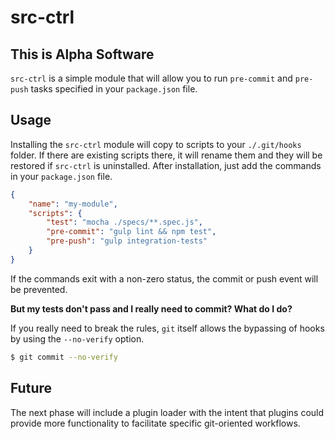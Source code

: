 # src-ctrl

## This is Alpha Software

`src-ctrl` is a simple module that will allow you to run `pre-commit` and `pre-push` tasks specified in your `package.json` file.

## Usage

Installing the `src-ctrl` module will copy to scripts to your `./.git/hooks` folder. If there are existing scripts there, it will rename them and they will be restored if `src-ctrl` is uninstalled. After installation, just add the commands in your `package.json` file.

```json
{
	"name": "my-module",
	"scripts": {
		"test": "mocha ./specs/**.spec.js",
		"pre-commit": "gulp lint && npm test",
		"pre-push": "gulp integration-tests"
	}
}
```

If the commands exit with a non-zero status, the commit or push event will be prevented.

**But my tests don't pass and I really need to commit? What do I do?**

If you really need to break the rules, `git` itself allows the bypassing of hooks by using the `--no-verify` option.

```bash
$ git commit --no-verify
```

## Future

The next phase will include a plugin loader with the intent that plugins could provide more functionality to facilitate specific git-oriented workflows.
